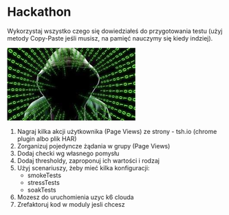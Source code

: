 # Hackathon

Wykorzystaj wszystko czego się dowiedziałeś do przygotowania testu (użyj metody Copy-Paste jeśli musisz, na pamięć nauczymy się kiedy indziej).

![hack](img/hack.jpg)

1. Nagraj kilka akcji użytkownika (Page Views) ze strony - tsh.io (chrome plugin albo plik HAR)
2. Zorganizuj pojedyncze żądania w grupy (Page Views) 
3. Dodaj checki wg własnego pomysłu
4. Dodaj thresholdy, zaproponuj ich wartości i rodzaj
5. Użyj scenariuszy, żeby mieć kilka konfiguracji:
    - smokeTests
    - stressTests
    - soakTests
6. Mozesz do uruchomienia uzyc k6 clouda
7. Zrefaktoruj kod w moduly jesli chcesz
